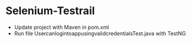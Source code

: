 # Selenium-Testrail

- Update project with Maven in pom.xml
- Run file UsercanlogintoappusingvalidcredentialsTest.java with TestNG
